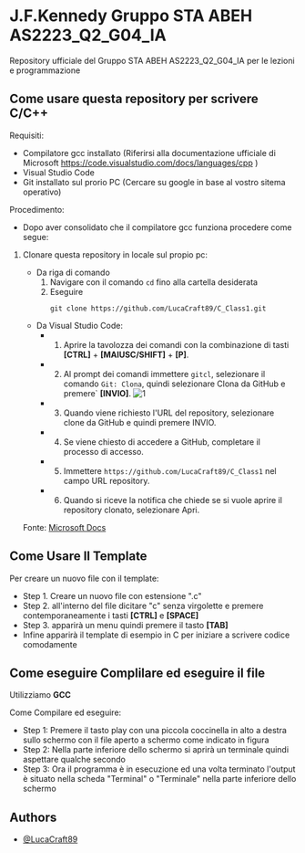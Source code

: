 # J.F.Kennedy Gruppo STA ABEH AS2223_Q2_G04_IA
Repository ufficiale del Gruppo STA ABEH AS2223_Q2_G04_IA per le lezioni e programmazione

## Come usare questa repository per scrivere C/C++

Requisiti:
   - Compilatore gcc installato (Riferirsi alla documentazione ufficiale di Microsoft https://code.visualstudio.com/docs/languages/cpp )
   - Visual Studio Code 
   - Git installato sul prorio PC (Cercare su google in base al vostro sitema operativo)

Procedimento:
   - Dopo aver consolidato che il compilatore gcc funziona procedere come segue:
   1. Clonare questa repository in locale sul propio pc:
      - Da riga di comando 
         1. Navigare con il comando `cd` fino alla cartella desiderata
         2. Eseguire 
            ```
            git clone https://github.com/LucaCraft89/C_Class1.git
            ```  
      - Da Visual Studio Code:
        - 1. Aprire la tavolozza dei comandi con la combinazione di tasti **[CTRL]** + **[MAIUSC/SHIFT]** + **[P]**.
        - 2. Al prompt dei comandi immettere `gitcl`, selezionare il comando `Git: Clona`, quindi selezionare Clona da GitHub e premere` **[INVIO]**.
          ![1](https://learn.microsoft.com/it-it/azure/developer/javascript/media/how-to-clone-github-repo/visual-studio-code-git-clone.png)
        - 3. Quando viene richiesto l'URL del repository, selezionare clone da GitHub e quindi premere INVIO.
        - 4. Se viene chiesto di accedere a GitHub, completare il processo di accesso.
        - 5. Immettere `https://github.com/LucaCraft89/C_Class1` nel campo URL repository.
        - 6. Quando si riceve la notifica che chiede se si vuole aprire il repository clonato, selezionare Apri.

      Fonte: [Microsoft Docs](https://learn.microsoft.com/it-it/azure/developer/javascript/how-to/with-visual-studio-code/clone-github-repository?tabs=create-repo-command-palette%2Cinitialize-repo-activity-bar%2Ccreate-branch-command-palette%2Ccommit-changes-command-palette%2Cpush-command-palette)
## Come Usare Il Template

Per creare un nuovo file con il template:

- Step 1. Creare un nuovo file con estensione ".c"
- Step 2. all'interno del file dicitare "c" senza virgolette e premere contemporaneamente i tasti **[CTRL]** e **[SPACE]**
- Step 3. apparirà un menu quindi premere il tasto **[TAB]**
- Infine apparirà il template di esempio in C per iniziare a scrivere codice comodamente

## Come eseguire Complilare ed eseguire il file

Utilizziamo **GCC** 

Come Compilare ed eseguire:

- Step 1: Premere il tasto play con una piccola coccinella in alto a destra sullo schermo con il file aperto a schermo come indicato in figura
- Step 2: Nella parte inferiore dello schermo si aprirà un terminale quindi aspettare qualche secondo 
- Step 3: Ora il programma è in esecuzione ed una volta terminato l'output è situato nella scheda "Terminal" o "Terminale" nella parte inferiore dello schermo

## Authors

- [@LucaCraft89](https://github.com/LucaCraft89)